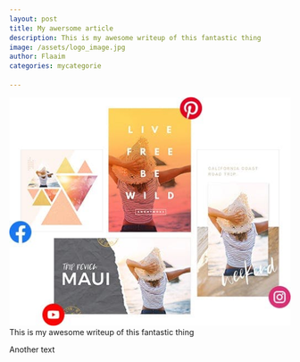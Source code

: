 ```yaml
---
layout: post
title: My awersome article
description: This is my awesome writeup of this fantastic thing
image: /assets/logo_image.jpg
author: Flaaim
categories: mycategorie

---
```


<img src="/assets/logo_image.jpg">
This is my awesome writeup of this fantastic thing

Another text
